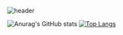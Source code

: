 ![header](https://capsule-render.vercel.app/api?type=waving&color=70faac&height=260&section=header&text=KIMSEONMI&fontSizew44)






![Anurag's GitHub stats](https://github-readme-stats.vercel.app/api?username=anuraghazra&show_icons=true&theme=transparent) [![Top Langs](https://github-readme-stats.vercel.app/api/top-langs/?username=seon-mikim)](https://github.com/anuraghazra/github-readme-stats) 

<!--
**seon-mikim/seon-mikim** is a ✨ _special_ ✨ repository because its `README.md` (this file) appears on your GitHub profile.
